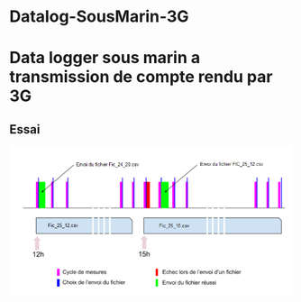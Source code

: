 # Datalog-SousMarin-3G
<H1>Data logger sous marin a transmission de compte rendu par 3G</H1>


<H2>Essai</H2>


<IMG src="readme_fichiers/regle_de_transmission_des_fichiers.png">

